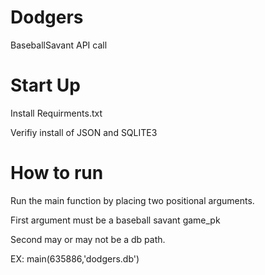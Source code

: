 # Dodgers
BaseballSavant API call


# Start Up
Install Requirments.txt


Verifiy install of JSON and SQLITE3

# How to run
Run the main function by placing two positional arguments.


First argument must be a baseball savant game_pk


Second may or may not be a db path.


EX:
main(635886,'dodgers.db')

